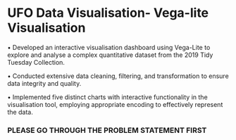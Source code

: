 # UFO Data Visualisation- Vega-lite Visualisation

•	Developed an interactive visualisation dashboard using Vega-Lite to explore and analyse a complex quantitative dataset from the 2019 Tidy Tuesday Collection.

•	Conducted extensive data cleaning, filtering, and transformation to ensure data integrity and quality.

•	Implemented five distinct charts with interactive functionality in the visualisation tool, employing appropriate encoding to effectively represent the data.

### PLEASE GO THROUGH THE PROBLEM STATEMENT FIRST
